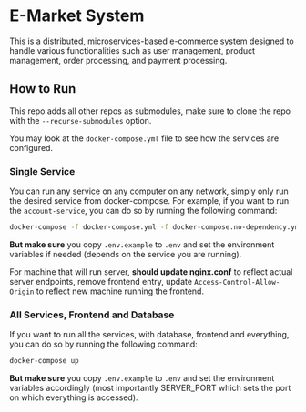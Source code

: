 # E-Market System

This is a distributed, microservices-based e-commerce system designed to handle various functionalities such as user management, product management, order processing, and payment processing.

## How to Run

This repo adds all other repos as submodules, make sure to clone the repo with the `--recurse-submodules` option.

You may look at the `docker-compose.yml` file to see how the services are configured.

### Single Service

You can run any service on any computer on any network, simply only run the desired service from docker-compose. For example, if you want to run the `account-service`, you can do so by running the following command:

```bash
docker-compose -f docker-compose.yml -f docker-compose.no-dependency.yml up account-service
```

**But make sure** you copy `.env.example` to `.env` and set the environment variables if needed (depends on the service you are running).

For machine that will run server, **should update nginx.conf** to reflect actual server endpoints, remove frontend entry, update `Access-Control-Allow-Origin` to reflect new machine running the frontend.

### All Services, Frontend and Database

If you want to run all the services, with database, frontend and everything, you can do so by running the following command:
```bash
docker-compose up
```

**But make sure** you copy `.env.example` to `.env` and set the environment variables accordingly (most importantly SERVER_PORT which sets the port on which everything is accessed).
